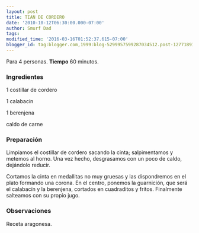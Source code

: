 ```yaml
---
layout: post
title: TIAN DE CORDERO
date: '2010-10-12T06:30:00.000-07:00'
author: Smurf Dad
tags: 
modified_time: '2016-03-16T01:52:37.615-07:00'
blogger_id: tag:blogger.com,1999:blog-5299957599287034512.post-1277189189678517031
---
```


Para 4 personas.
<b>Tiempo</b> 60 minutos.

<h3>Ingredientes</h3>

1 costillar de cordero

1 calabacín

1 berenjena

caldo de carne

<h3>Preparación</h3>

Limpiamos el costillar de cordero sacando la cinta; salpimentamos y metemos al horno. Una vez hecho, desgrasamos con un poco de caldo, dejándolo reducir.

Cortamos la cinta en medallitas no muy gruesas y las dispondremos en el plato formando una corona. En el centro, ponemos la guarnición, que será el calabacín y la berenjena, cortados en cuadraditos y fritos. Finalmente salteamos con su propio jugo.

<h3>Observaciones</h3>

Receta aragonesa.

